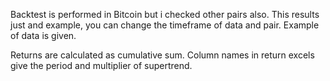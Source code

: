 Backtest is performed in Bitcoin but i checked other pairs also.
This results just and example, you can change the timeframe of data and pair.
Example of data is given.

Returns are calculated as cumulative sum.
Column names in return excels give the period and multiplier of supertrend.
